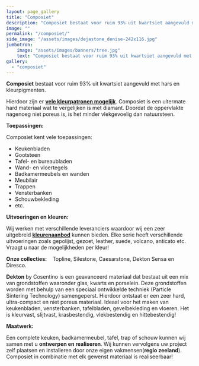 ```yaml
---
layout: page_gallery
title: "Composiet"
description: "Composiet bestaat voor ruim 93% uit kwartsiet aangevuld met hars en kleurpigmenten"
image: ""
permalink: "/composiet/"
side_image: "/assets/images/dejastone_denise-242x116.jpg"
jumbotron:
    image: "assets/images/banners/tree.jpg"
    text: "Composiet bestaat voor ruim 93% uit kwartsiet aangevuld met hars en kleurpigmenten."
gallery:
  - "composiet"
---
```


**Composiet** bestaat voor ruim 93% uit kwartsiet aangevuld met hars en kleurpigmenten.

Hierdoor zijn er **[vele kleurpatronen mogelijk](/composiet-kleurenaanbod/)**. Composiet is een uitermate hard materiaal wat te vergelijken is met diamant. Doordat de oppervlakte nagenoeg niet poreus is, is het minder vlekgevoelig dan natuursteen.

**Toepassingen:**

Composiet kent vele toepassingen:

*   Keukenbladen
*   Gootsteen
*   Tafel- en bureaubladen
*   Wand- en vloertegels
*   Badkamermeubels en wanden
*   Meubilair
*   Trappen
*   Vensterbanken
*   Schouwbekleding
*   etc.

**Uitvoeringen en kleuren:**

Wij werken met verschillende leveranciers waardoor wij een zeer uitgebreid **[kleurenaanbod](/composiet-kleurenaanbod/)** kunnen bieden. Elke serie heeft verschillende uitvoeringen zoals gepolijst, gezoet, leather, suede, volcano, anticato etc. Vraagt u naar de mogelijkheden per kleur!

**Onze collecties:**    Topline, Silestone, Caesarstone, Dekton Sensa en Diresco.

**Dekton** by Cosentino is een geavanceerd materiaal dat bestaat uit een mix van grondstoffen waaronder glas, kwarts en porselein. Deze grondstoffen worden met behulp van een speciaal ontwikkelde techniek (Particle Sintering Technology) samengeperst. Hierdoor ontstaat er een zeer hard, ultra-compact en niet poreus materiaal. Ideaal voor het maken van keukenbladen, vensterbanken, tafelbladen, gevelbekleding en vloeren. Het is kleurvast, slijtvast, krasbestendig, vlekbestendig en hittebestendig!

**Maatwerk:**

Een complete keuken, badkamermeubel, tafel, trap of schouw kunnen wij samen met u **ontwerpen en realiseren**. Wij kunnen vervolgens uw project zelf plaatsen en installeren door onze eigen vakmensen(**regio zeeland**). Composiet in combinatie met elk gewenst materiaal is realiseerbaar!